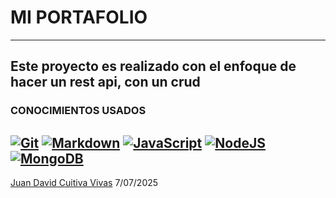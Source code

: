 # MI PORTAFOLIO
---
Este proyecto es realizado con el enfoque de hacer un rest api, con un crud
---
### CONOCIMIENTOS USADOS

[![Git](https://img.shields.io/badge/git-%23F05033.svg?style=for-the-badge&logo=git&logoColor=white)](https://github.com/ctivaaa)
[![Markdown](https://img.shields.io/badge/markdown-%23000000.svg?style=for-the-badge&logo=markdown&logoColor=white)](#)
[![JavaScript](https://img.shields.io/badge/javascript-%23323330.svg?style=for-the-badge&logo=javascript&logoColor=%23F7DF1E)](#)
[![NodeJS](https://img.shields.io/badge/node.js-6DA55F?style=for-the-badge&logo=node.js&logoColor=white)](#)
[![MongoDB](https://img.shields.io/badge/MongoDB-%234ea94b.svg?style=for-the-badge&logo=mongodb&logoColor=white)](#)
---
[Juan David Cuitiva Vivas](https://github.com/ctivaaa) 7/07/2025
